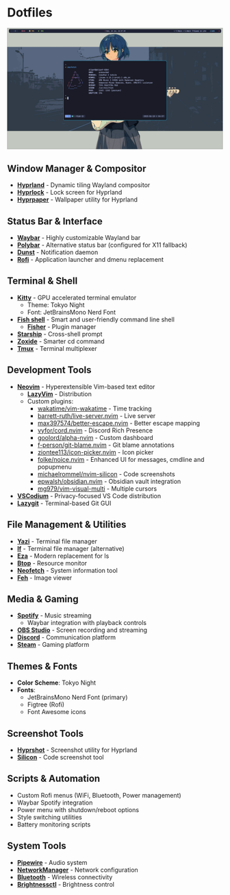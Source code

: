 # Dotfiles

<div align=center>
  <img src='./assets/screenshot/hyprland.png' alt='screenshot' />
</div>

## Window Manager & Compositor

- **[Hyprland](https://hyprland.org/)** - Dynamic tiling Wayland compositor
- **[Hyprlock](https://github.com/hyprwm/hyprlock)** - Lock screen for Hyprland
- **[Hyprpaper](https://github.com/hyprwm/hyprpaper)** - Wallpaper utility for
  Hyprland

## Status Bar & Interface

- **[Waybar](https://github.com/Alexays/Waybar)** - Highly customizable Wayland
  bar
- **[Polybar](https://polybar.github.io/)** - Alternative status bar (configured
  for X11 fallback)
- **[Dunst](https://dunst-project.org/)** - Notification daemon
- **[Rofi](https://github.com/davatorium/rofi)** - Application launcher and
  dmenu replacement

## Terminal & Shell

- **[Kitty](https://sw.kovidgoyal.net/kitty/)** - GPU accelerated terminal
  emulator
  - Theme: Tokyo Night
  - Font: JetBrainsMono Nerd Font
- **[Fish shell](https://fishshell.com/)** - Smart and user-friendly command
  line shell
  - **[Fisher](https://github.com/jorgebucaran/fisher)** - Plugin manager
- **[Starship](https://starship.rs/)** - Cross-shell prompt
- **[Zoxide](https://github.com/ajeetdsouza/zoxide)** - Smarter cd command
- **[Tmux](https://github.com/tmux/tmux)** - Terminal multiplexer

## Development Tools

- **[Neovim](https://neovim.io/)** - Hyperextensible Vim-based text editor
  - **[LazyVim](https://www.lazyvim.org/)** - Distribution
  - Custom plugins:
    - [wakatime/vim-wakatime](https://github.com/wakatime/vim-wakatime) - Time
      tracking
    - [barrett-ruth/live-server.nvim](https://github.com/barrett-ruth/live-server.nvim) -
      Live server
    - [max397574/better-escape.nvim](https://github.com/max397574/better-escape.nvim) -
      Better escape mapping
    - [vyfor/cord.nvim](https://github.com/vyfor/cord.nvim) - Discord Rich
      Presence
    - [goolord/alpha-nvim](https://github.com/goolord/alpha-nvim) - Custom
      dashboard
    - [f-person/git-blame.nvim](https://github.com/f-person/git-blame.nvim) -
      Git blame annotations
    - [ziontee113/icon-picker.nvim](https://github.com/ziontee113/icon-picker.nvim) -
      Icon picker
    - [folke/noice.nvim](https://github.com/folke/noice.nvim) - Enhanced UI for
      messages, cmdline and popupmenu
    - [michaelrommel/nvim-silicon](https://github.com/michaelrommel/nvim-silicon) -
      Code screenshots
    - [epwalsh/obsidian.nvim](https://github.com/epwalsh/obsidian.nvim) -
      Obsidian vault integration
    - [mg979/vim-visual-multi](https://github.com/mg979/vim-visual-multi) -
      Multiple cursors
- **[VSCodium](https://vscodium.com/)** - Privacy-focused VS Code distribution
- **[Lazygit](https://github.com/jesseduffield/lazygit)** - Terminal-based Git
  GUI

## File Management & Utilities

- **[Yazi](https://github.com/sxyazi/yazi)** - Terminal file manager
- **[lf](https://github.com/gokcehan/lf)** - Terminal file manager (alternative)
- **[Eza](https://github.com/eza-community/eza)** - Modern replacement for ls
- **[Btop](https://github.com/aristocratos/btop)** - Resource monitor
- **[Neofetch](https://github.com/dylanaraps/neofetch)** - System information
  tool
- **[Feh](https://feh.finalrewind.org/)** - Image viewer

## Media & Gaming

- **[Spotify](https://www.spotify.com/)** - Music streaming
  - Waybar integration with playback controls
- **[OBS Studio](https://obsproject.com/)** - Screen recording and streaming
- **[Discord](https://discord.com/)** - Communication platform
- **[Steam](https://store.steampowered.com/)** - Gaming platform

## Themes & Fonts

- **Color Scheme**: Tokyo Night
- **Fonts**:
  - JetBrainsMono Nerd Font (primary)
  - Figtree (Rofi)
  - Font Awesome icons

## Screenshot Tools

- **[Hyprshot](https://github.com/Gustash/Hyprshot)** - Screenshot utility for
  Hyprland
- **[Silicon](https://github.com/Aloxaf/silicon)** - Code screenshot tool

## Scripts & Automation

- Custom Rofi menus (WiFi, Bluetooth, Power management)
- Waybar Spotify integration
- Power menu with shutdown/reboot options
- Style switching utilities
- Battery monitoring scripts

## System Tools

- **[Pipewire](https://pipewire.org/)** - Audio system
- **[NetworkManager](https://networkmanager.dev/)** - Network configuration
- **[Bluetooth](https://www.bluetooth.org/)** - Wireless connectivity
- **[Brightnessctl](https://github.com/Hummer12007/brightnessctl)** - Brightness
  control
